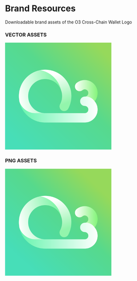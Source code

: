 # Brand Resources

Downloadable brand assets of the O3 Cross-Chain Wallet Logo

### VECTOR ASSETS
<p align="left">
  <img src="https://github.com/O3Labs/brand-resources/blob/main/O3-CROSS-CHAIN-WALLET/O3-CROSS-CHAIN-WALLET.svg" width="350"/>
</p>

### PNG ASSETS
<p align="left">
  <img src="https://github.com/O3Labs/brand-resources/blob/main/O3-CROSS-CHAIN-WALLET/O3-CROSS-CHAIN-WALLET.png" width="350"/>
</p>
